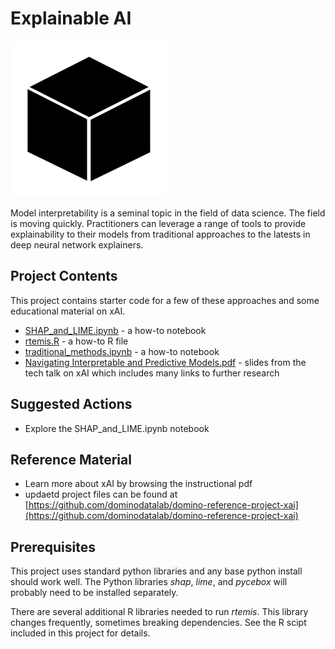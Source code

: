 # Explainable AI

![img](https://github.com/dominodatalab/domino-reference-project-xai/blob/master/scratch/blackbox.png?raw=true)

Model interpretability is a seminal topic in the field of data science. 
The field is moving quickly. Practitioners can leverage a range of tools to provide 
explainability to their models from traditional approaches to the latests in deep neural 
network explainers.

## Project Contents

This project contains starter code for a few of these approaches and some educational material on xAI.

* [SHAP_and_LIME.ipynb](./view/SHAP_and_LIME.ipynb)  -  a how-to notebook
* [rtemis.R](./view/rtemis.R)  -  a how-to R file
* [traditional_methods.ipynb](./view/traditional_methods.ipynb)  -  a how-to notebook
* [Navigating Interpretable and Predictive Models.pdf](./view/Navigating+Interpretable+and+Predictive+Models.pdf)  -  slides from the tech talk on xAI which includes many links to further research

## Suggested Actions

* Explore the SHAP_and_LIME.ipynb notebook

## Reference Material

* Learn more about xAI by browsing the instructional pdf
* updaetd project files can be found at [https://github.com/dominodatalab/domino-reference-project-xai](https://github.com/dominodatalab/domino-reference-project-xai)

## Prerequisites

This project uses standard python libraries and any base python install should work well. The Python libraries *shap*, *lime*, and *pycebox* will probably need to be installed separately. 

There are several additional R libraries needed to run *rtemis*. This library changes frequently, sometimes breaking dependencies. See the R scipt included in this project for details.
